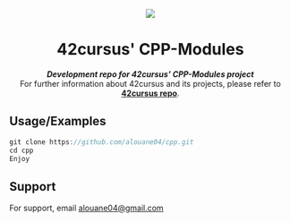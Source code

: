 <p align="center">
  <img src=https://academichelp.net/wp-content/uploads/2023/05/course_7934_image.jpeg />
</p>

<h1 align="center">
	42cursus' CPP-Modules
</h1>

<p align="center">
	<b><i>Development repo for 42cursus' CPP-Modules project</i></b><br>
	For further information about 42cursus and its projects, please refer to <a href="https://github.com/alouane04/cpp/blob/master/README.md"><b>42cursus repo</b></a>.
</p>

## Usage/Examples

```javascript
git clone https://github.com/alouane04/cpp.git
cd cpp
Enjoy
```


## Support

For support, email alouane04@gmail.com
